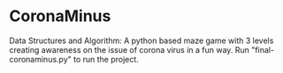 # CoronaMinus
Data Structures and Algorithm: A python based maze game with 3 levels creating awareness on the issue of corona virus in a fun way. 
Run "final-coronaminus.py" to run the project.
